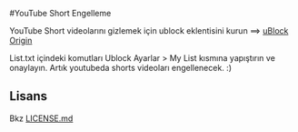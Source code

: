 #YouTube Short Engelleme

YouTube Short videolarını gizlemek için ublock eklentisini kurun ==> [uBlock Origin](https://github.com/gorhill/uBlock)

List.txt içindeki komutları Ublock Ayarlar > My List kısmına yapıştırın ve onaylayın. Artık youtubeda shorts videoları engellenecek. :)

## Lisans

Bkz [LICENSE.md](https://github.com/gijsdev/ublock-hide-yt-shorts/blob/master/LICENSE.md)
